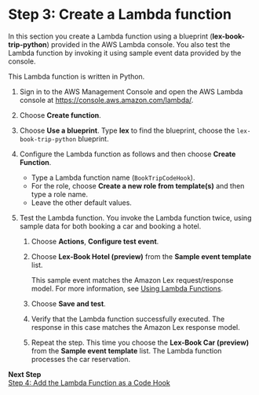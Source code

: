 # Step 3: Create a Lambda function<a name="ex-book-trip-create-lambda-function"></a>

In this section you create a Lambda function using a blueprint \(**lex\-book\-trip\-python**\) provided in the AWS Lambda console\. You also test the Lambda function by invoking it using sample event data provided by the console\.

This Lambda function is written in Python\.

1. Sign in to the AWS Management Console and open the AWS Lambda console at [https://console\.aws\.amazon\.com/lambda/](https://console.aws.amazon.com/lambda/)\.

1. Choose **Create function**\.

1. Choose **Use a blueprint**\. Type **lex** to find the blueprint, choose the `lex-book-trip-python` blueprint\.

1. Configure the Lambda function as follows and then choose **Create Function**\.
   + Type a Lambda function name \(`BookTripCodeHook`\)\.
   + For the role, choose **Create a new role from template\(s\)** and then type a role name\.
   + Leave the other default values\.

1. Test the Lambda function\. You invoke the Lambda function twice, using sample data for both booking a car and booking a hotel\. 

   1. Choose **Actions**, **Configure test event**\.

   1. Choose **Lex\-Book Hotel \(preview\)** from the **Sample event template** list\. 

      This sample event matches the Amazon Lex request/response model\. For more information, see [Using Lambda Functions](using-lambda.md)\.

   1. Choose **Save and test**\.

   1. Verify that the Lambda function successfully executed\. The response in this case matches the Amazon Lex response model\.

   1. Repeat the step\. This time you choose the **Lex\-Book Car \(preview\)** from the **Sample event template** list\. The Lambda function processes the car reservation\.

**Next Step**  
[Step 4: Add the Lambda Function as a Code Hook](ex-book-trip-create-integrate.md)